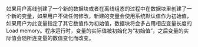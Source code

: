 如果用户离线创建了一个新的数据块或者在离线组态的过程中在数据块里创建了一个新的变量，如果用户不做任何修改，新建的变量会使用系统默认值作为初始值，如果用户为此变量指定了其它数值作为初始值，数据块将会多占用相应变量长度的Load memory。程序运行时，变量的实际值被初始化为“初始值”，之后变量的实际值会随所连变量的数值变化而改变。

